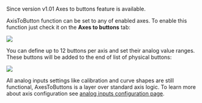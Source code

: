 Since version v1.01 Axes to buttons feature is available.

AxisToButton function can be set to any of enabled axes. To enable this function just check it on the **Axes to buttons** tab:

<img src="https://a.radikal.ru/a09/2001/5c/d7dbff98ebea.pn"/>

You can define up to 12 buttons per axis and set their analog value ranges. These buttons will be added to the end of list of physical buttons:

<img src="https://c.radikal.ru/c42/2001/c5/b15d08a89f62.png"/>

All analog inputs settings like calibration and curve shapes are still functional, AxesToButtons is a layer over standard axis logic. To learn more about axis configuration see [analog inputs configuration page](https://github.com/vostrenkov/FreeJoyConfigurator/wiki/Analog-inputs-configuration).